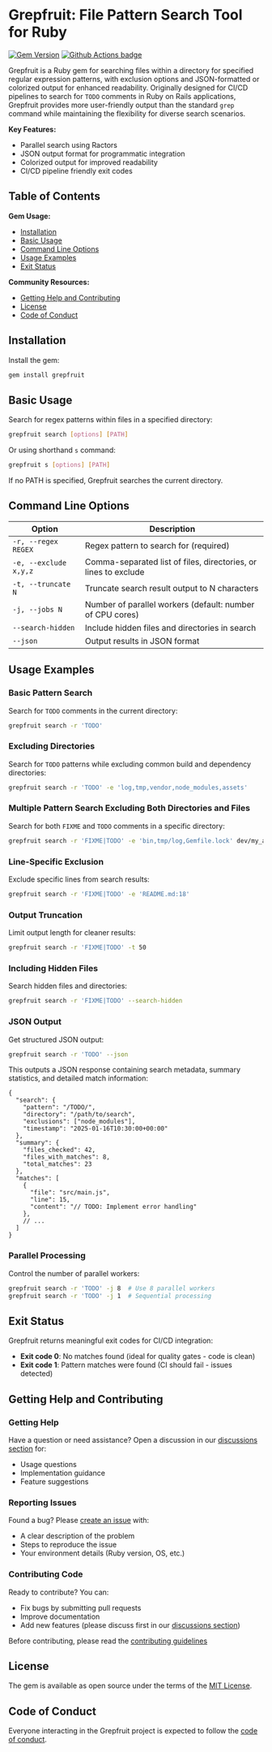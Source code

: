 <!-- TODO -->

# Grepfruit: File Pattern Search Tool for Ruby

[![Gem Version](https://badge.fury.io/rb/grepfruit.svg)](http://badge.fury.io/rb/grepfruit)
[![Github Actions badge](https://github.com/brownboxdev/grepfruit/actions/workflows/ci.yml/badge.svg)](https://github.com/brownboxdev/grepfruit/actions/workflows/ci.yml)

Grepfruit is a Ruby gem for searching files within a directory for specified regular expression patterns, with exclusion options and JSON-formatted or colorized output for enhanced readability. Originally designed for CI/CD pipelines to search for `TODO` comments in Ruby on Rails applications, Grepfruit provides more user-friendly output than the standard `grep` command while maintaining the flexibility for diverse search scenarios.

**Key Features:**

- Parallel search using Ractors
- JSON output format for programmatic integration
- Colorized output for improved readability
- CI/CD pipeline friendly exit codes

## Table of Contents

**Gem Usage:**
  - [Installation](#installation)
  - [Basic Usage](#basic-usage)
  - [Command Line Options](#command-line-options)
  - [Usage Examples](#usage-examples)
  - [Exit Status](#exit-status)

**Community Resources:**
  - [Getting Help and Contributing](#getting-help-and-contributing)
  - [License](#license)
  - [Code of Conduct](#code-of-conduct)

## Installation

Install the gem:

```bash
gem install grepfruit
```

## Basic Usage

Search for regex patterns within files in a specified directory:

```bash
grepfruit search [options] [PATH]
```

Or using shorthand `s` command:

```bash
grepfruit s [options] [PATH]
```

If no PATH is specified, Grepfruit searches the current directory.

## Command Line Options

| Option | Description |
|--------|-------------|
| `-r, --regex REGEX` | Regex pattern to search for (required) |
| `-e, --exclude x,y,z` | Comma-separated list of files, directories, or lines to exclude |
| `-t, --truncate N` | Truncate search result output to N characters |
| `-j, --jobs N` | Number of parallel workers (default: number of CPU cores) |
| `--search-hidden` | Include hidden files and directories in search |
| `--json` | Output results in JSON format |

## Usage Examples

### Basic Pattern Search

Search for `TODO` comments in the current directory:

```bash
grepfruit search -r 'TODO'
```

### Excluding Directories

Search for `TODO` patterns while excluding common build and dependency directories:

```bash
grepfruit search -r 'TODO' -e 'log,tmp,vendor,node_modules,assets'
```

### Multiple Pattern Search Excluding Both Directories and Files

Search for both `FIXME` and `TODO` comments in a specific directory:

```bash
grepfruit search -r 'FIXME|TODO' -e 'bin,tmp/log,Gemfile.lock' dev/my_app
```

### Line-Specific Exclusion

Exclude specific lines from search results:

```bash
grepfruit search -r 'FIXME|TODO' -e 'README.md:18'
```

### Output Truncation

Limit output length for cleaner results:

```bash
grepfruit search -r 'FIXME|TODO' -t 50
```

### Including Hidden Files

Search hidden files and directories:

```bash
grepfruit search -r 'FIXME|TODO' --search-hidden
```

### JSON Output

Get structured JSON output:

```bash
grepfruit search -r 'TODO' --json
```

This outputs a JSON response containing search metadata, summary statistics, and detailed match information:

```jsonc
{
  "search": {
    "pattern": "/TODO/",
    "directory": "/path/to/search",
    "exclusions": ["node_modules"],
    "timestamp": "2025-01-16T10:30:00+00:00"
  },
  "summary": {
    "files_checked": 42,
    "files_with_matches": 8,
    "total_matches": 23
  },
  "matches": [
    {
      "file": "src/main.js",
      "line": 15,
      "content": "// TODO: Implement error handling"
    },
    // ...
  ]
}
```

### Parallel Processing

Control the number of parallel workers:

```bash
grepfruit search -r 'TODO' -j 8  # Use 8 parallel workers
grepfruit search -r 'TODO' -j 1  # Sequential processing
```

## Exit Status

Grepfruit returns meaningful exit codes for CI/CD integration:

- **Exit code 0**: No matches found (ideal for quality gates - code is clean)
- **Exit code 1**: Pattern matches were found (CI should fail - issues detected)

## Getting Help and Contributing

### Getting Help
Have a question or need assistance? Open a discussion in our [discussions section](https://github.com/brownboxdev/grepfruit/discussions) for:
- Usage questions
- Implementation guidance
- Feature suggestions

### Reporting Issues
Found a bug? Please [create an issue](https://github.com/brownboxdev/grepfruit/issues) with:
- A clear description of the problem
- Steps to reproduce the issue
- Your environment details (Ruby version, OS, etc.)

### Contributing Code
Ready to contribute? You can:
- Fix bugs by submitting pull requests
- Improve documentation
- Add new features (please discuss first in our [discussions section](https://github.com/brownboxdev/grepfruit/discussions))

Before contributing, please read the [contributing guidelines](https://github.com/brownboxdev/grepfruit/blob/master/CONTRIBUTING.md)

## License

The gem is available as open source under the terms of the [MIT License](https://github.com/brownboxdev/grepfruit/blob/master/LICENSE.txt).

## Code of Conduct

Everyone interacting in the Grepfruit project is expected to follow the [code of conduct](https://github.com/brownboxdev/grepfruit/blob/master/CODE_OF_CONDUCT.md).
